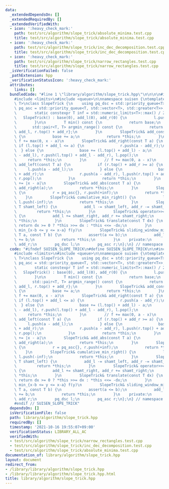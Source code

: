 ```yaml
---
data:
  _extendedDependsOn: []
  _extendedRequiredBy: []
  _extendedVerifiedWith:
  - icon: ':heavy_check_mark:'
    path: test/src/algorithm/slope_trick/absolute_minima.test.cpp
    title: test/src/algorithm/slope_trick/absolute_minima.test.cpp
  - icon: ':heavy_check_mark:'
    path: test/src/algorithm/slope_trick/inc_dec_decomposition.test.cpp
    title: test/src/algorithm/slope_trick/inc_dec_decomposition.test.cpp
  - icon: ':heavy_check_mark:'
    path: test/src/algorithm/slope_trick/narrow_rectangles.test.cpp
    title: test/src/algorithm/slope_trick/narrow_rectangles.test.cpp
  _isVerificationFailed: false
  _pathExtension: hpp
  _verificationStatusIcon: ':heavy_check_mark:'
  attributes:
    links: []
  bundledCode: "#line 1 \"library/algorithm/slope_trick.hpp\"\n\n\n\n#include <cassert>\n\
    #include <limits>\n#include <queue>\n\nnamespace suisen {\ntemplate <typename\
    \ T>\nclass SlopeTrick {\n    using pq_dsc = std::priority_queue<T>;\n    using\
    \ pq_asc = std::priority_queue<T, std::vector<T>, std::greater<T>>;\n    public:\n\
    \        static constexpr T inf = std::numeric_limits<T>::max() / 2;\n\n     \
    \   SlopeTrick() : base(0), add_l(0), add_r(0) {\n            l.push(-inf), r.push(+inf);\n\
    \        }\n\n        T min() const {\n            return base;\n        }\n \
    \       std::pair<T, T> argmin_range() const {\n            return {l.top() +\
    \ add_l, r.top() + add_r};\n        }\n        SlopeTrick& add_const(const T a)\
    \ {\n            base += a;\n            return *this;\n        }\n        //\
    \ f += max(0, x - a)\n        SlopeTrick& add_right(const T a) {\n           \
    \ if (l.top() + add_l <= a) {\n                r.push(a - add_r);\n          \
    \  } else {\n                base += (l.top() + add_l) - a;\n                l.push(a\
    \ - add_l), r.push(l.top() + add_l - add_r), l.pop();\n            }\n       \
    \     return *this;\n        }\n        // f += max(0, a - x)\n        SlopeTrick&\
    \ add_left(const T a) {\n            if (r.top() + add_r >= a) {\n           \
    \     l.push(a - add_l);\n            } else {\n                base += a - (r.top()\
    \ + add_r);\n                r.push(a - add_r), l.push(r.top() + add_r - add_l),\
    \ r.pop();\n            }\n            return *this;\n        }\n        // f\
    \ += |x - a|\n        SlopeTrick& add_abs(const T a) {\n            add_left(a),\
    \ add_right(a);\n            return *this;\n        }\n        SlopeTrick& cumulative_min_left()\
    \ {\n            r = pq_asc{}, r.push(+inf);\n            return *this;\n    \
    \    }\n        SlopeTrick& cumulative_min_right() {\n            l = pq_dsc{},\
    \ l.push(-inf);\n            return *this;\n        }\n        SlopeTrick& operator<<=(const\
    \ T shamt_left) {\n            add_l -= shamt_left, add_r -= shamt_left;\n   \
    \         return *this;\n        }\n        SlopeTrick& operator>>=(const T shamt_right)\
    \ {\n            add_l += shamt_right, add_r += shamt_right;\n            return\
    \ *this;\n        }\n        SlopeTrick& translate(const T dx) {\n           \
    \ return dx >= 0 ? *this >>= dx : *this <<= -dx;\n        }\n        // f(x) =\
    \ min_{x-b <= y <= x-a} f(y)\n        SlopeTrick& sliding_window_minimum(const\
    \ T a, const T b) {\n            assert(a <= b);\n            add_l += a, add_r\
    \ += b;\n            return *this;\n        }\n    private:\n        T base, add_l,\
    \ add_r;\n        pq_dsc l;\n        pq_asc r;\n};\n} // namespace suisen\n\n\n"
  code: "#ifndef SUISEN_SLOPE_TRICK\n#define SUISEN_SLOPE_TRICK\n\n#include <cassert>\n\
    #include <limits>\n#include <queue>\n\nnamespace suisen {\ntemplate <typename\
    \ T>\nclass SlopeTrick {\n    using pq_dsc = std::priority_queue<T>;\n    using\
    \ pq_asc = std::priority_queue<T, std::vector<T>, std::greater<T>>;\n    public:\n\
    \        static constexpr T inf = std::numeric_limits<T>::max() / 2;\n\n     \
    \   SlopeTrick() : base(0), add_l(0), add_r(0) {\n            l.push(-inf), r.push(+inf);\n\
    \        }\n\n        T min() const {\n            return base;\n        }\n \
    \       std::pair<T, T> argmin_range() const {\n            return {l.top() +\
    \ add_l, r.top() + add_r};\n        }\n        SlopeTrick& add_const(const T a)\
    \ {\n            base += a;\n            return *this;\n        }\n        //\
    \ f += max(0, x - a)\n        SlopeTrick& add_right(const T a) {\n           \
    \ if (l.top() + add_l <= a) {\n                r.push(a - add_r);\n          \
    \  } else {\n                base += (l.top() + add_l) - a;\n                l.push(a\
    \ - add_l), r.push(l.top() + add_l - add_r), l.pop();\n            }\n       \
    \     return *this;\n        }\n        // f += max(0, a - x)\n        SlopeTrick&\
    \ add_left(const T a) {\n            if (r.top() + add_r >= a) {\n           \
    \     l.push(a - add_l);\n            } else {\n                base += a - (r.top()\
    \ + add_r);\n                r.push(a - add_r), l.push(r.top() + add_r - add_l),\
    \ r.pop();\n            }\n            return *this;\n        }\n        // f\
    \ += |x - a|\n        SlopeTrick& add_abs(const T a) {\n            add_left(a),\
    \ add_right(a);\n            return *this;\n        }\n        SlopeTrick& cumulative_min_left()\
    \ {\n            r = pq_asc{}, r.push(+inf);\n            return *this;\n    \
    \    }\n        SlopeTrick& cumulative_min_right() {\n            l = pq_dsc{},\
    \ l.push(-inf);\n            return *this;\n        }\n        SlopeTrick& operator<<=(const\
    \ T shamt_left) {\n            add_l -= shamt_left, add_r -= shamt_left;\n   \
    \         return *this;\n        }\n        SlopeTrick& operator>>=(const T shamt_right)\
    \ {\n            add_l += shamt_right, add_r += shamt_right;\n            return\
    \ *this;\n        }\n        SlopeTrick& translate(const T dx) {\n           \
    \ return dx >= 0 ? *this >>= dx : *this <<= -dx;\n        }\n        // f(x) =\
    \ min_{x-b <= y <= x-a} f(y)\n        SlopeTrick& sliding_window_minimum(const\
    \ T a, const T b) {\n            assert(a <= b);\n            add_l += a, add_r\
    \ += b;\n            return *this;\n        }\n    private:\n        T base, add_l,\
    \ add_r;\n        pq_dsc l;\n        pq_asc r;\n};\n} // namespace suisen\n\n\
    #endif // SUISEN_SLOPE_TRICK"
  dependsOn: []
  isVerificationFile: false
  path: library/algorithm/slope_trick.hpp
  requiredBy: []
  timestamp: '2021-10-16 19:55:07+09:00'
  verificationStatus: LIBRARY_ALL_AC
  verifiedWith:
  - test/src/algorithm/slope_trick/narrow_rectangles.test.cpp
  - test/src/algorithm/slope_trick/inc_dec_decomposition.test.cpp
  - test/src/algorithm/slope_trick/absolute_minima.test.cpp
documentation_of: library/algorithm/slope_trick.hpp
layout: document
redirect_from:
- /library/library/algorithm/slope_trick.hpp
- /library/library/algorithm/slope_trick.hpp.html
title: library/algorithm/slope_trick.hpp
---
```

